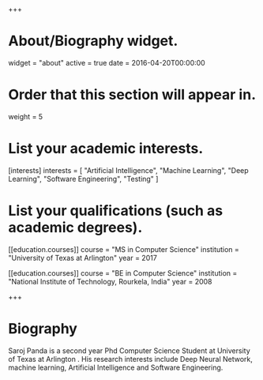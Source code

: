 +++
# About/Biography widget.
widget = "about"
active = true
date = 2016-04-20T00:00:00

# Order that this section will appear in.
weight = 5

# List your academic interests.
[interests]
  interests = [
    "Artificial Intelligence",
    "Machine Learning",
    "Deep Learning",
    "Software Engineering",
    "Testing"
  ]

# List your qualifications (such as academic degrees).
[[education.courses]]
  course = "MS in Computer Science"
  institution = "University of Texas at Arlington"
  year = 2017

[[education.courses]]
  course = "BE in Computer Science"
  institution = "National Institute of Technology, Rourkela, India"
  year = 2008
 
+++

# Biography

Saroj Panda is a second year Phd Computer Science Student at University of Texas at Arlington . His research interests include Deep Neural Network, machine learning, Artificial Intelligence and Software Engineering. 
